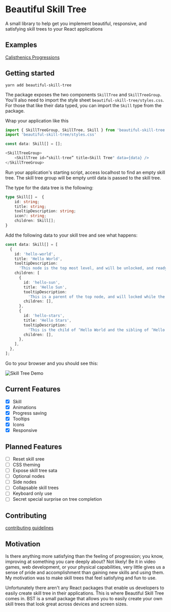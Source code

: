 # Beautiful Skill Tree

A small library to help get you implement beautiful, responsive, and satisfying skill trees to your React applications

## Examples

[Calisthenics Progressions](https://calisthenicsskills.com/)

## Getting started

`yarn add beautiful-skill-tree`

The package exposes the two components `SkillTree` and `SkillTreeGroup`. You'll also need to import the style sheet `beautiful-skill-tree/styles.css`.
For those that like their data typed, you can import the `Skill` type from the package.

Wrap your application like this

```typescript
import { SkillTreeGroup, SkillTree, Skill } from 'beautiful-skill-tree';
import 'beautiful-skill-tree/styles.css'

const data: Skill[] = [];

<SkillTreeGroup>
	<SkillTree id=“skill-tree” title=Skill Tree" data={data} />
</SkillTreeGroup>
```

Run your application's starting script, access localhost to find an empty skill tree. The skill tree group will be empty until data is passed to the skill tree.

The type for the data tree is the following:

```typescript
type Skill[] =  {
	id: string;
	title: string;
	tooltipDescription: string;
	icon?: string;
	children: Skill[];
}
```

Add the following data to your skill tree and see what happens:

```typescript
const data: Skill[] = [
  {
    id: 'hello-world',
    title: 'Hello World',
    tooltipDescription:
      'This node is the top most level, and will be unlocked, and ready to be clicked.',
    children: [
      {
        id: 'hello-sun',
        title: 'Hello Sun',
        tooltipDescription:
          'This is a parent of the top node, and will locked while the parent isn’t in a selected state.',
        children: [],
      },
      {
        id: 'hello-stars',
        title: 'Hello Stars',
        tooltipDescription:
          'This is the child of ‘Hello World and the sibling of ‘Hello Sun’. Notice how the app takes care of the layout automatically? That’s why this is called Beautiful Skill Tree and not just ‘Skill Tree’. (Also the npm namespace had already been taken for the latter so (flick hair emoji).',
        children: [],
      },
    ],
  },
];
```

Go to your browser and you should see this:

![Skill Tree Demo](https://media.giphy.com/media/j2qzDGItebWCtFA7lW/giphy.gif)

## Current Features

- [x] Skill
- [x] Animations
- [x] Progress saving
- [x] Tooltips
- [x] Icons
- [x] Responsive

## Planned Features

- [ ] Reset skill sree
- [ ] CSS theming
- [ ] Expose skill tree sata
- [ ] Optional nodes
- [ ] Side nodes
- [ ] Collapsable skill trees
- [ ] Keyboard only use
- [ ] Secret special surprise on tree completion

## Contributing

[contributing guidelines](/CONTRIBUTING.md)

## Motivation

Is there anything more satisfying than the feeling of progression; you know, improving at something you care deeply about? Not likely! Be it in video games, web development, or your physical capabilities, very little gives us a sense of pride and accomplishment than gaining new skills and using them. My motivation was to make skill trees that feel satisfying and fun to use.

Unfortunately there aren't any React packages that enable us developers to easily create skill tree in their applications. This is where Beautiful Skill Tree comes in. BST is a small package that allows you to easily create your own skill trees that look great across devices and screen sizes.
